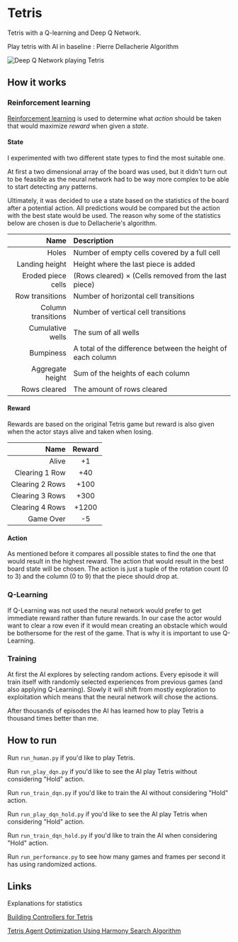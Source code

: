 # Tetris
Tetris with a Q-learning and Deep Q Network. 

Play tetris with AI in baseline : Pierre Dellacherie Algorithm


![Deep Q Network playing Tetris](Original_mode_dqn.gif)

## How it works
### Reinforcement learning
[Reinforcement learning](https://en.wikipedia.org/wiki/Reinforcement_learning) is used to determine what *action* should be taken that would maximize *reward* when given a *state*. 

#### State
I experimented with two different state types to find the most suitable one.

At first a two dimensional array of the board was used, but it didn't turn out to be feasible as the neural network had to be way more complex to be able to start detecting any patterns.

Ultimately, it was decided to use a state based on the statistics of the board after a potential action. All predictions would be compared but the action with the best state would be used.
The reason why some of the statistics below are chosen is due to Dellacherie's algorithm.

| Name  | Description |
| ---: | :--- |
| Holes  | Number of empty cells covered by a full cell  |
| Landing height  | Height where the last piece is added  |
| Eroded piece cells  | (Rows cleared) × (Cells removed from the last piece) |
| Row transitions  | Number of horizontal cell transitions  |
| Column transitions  | Number of vertical cell transitions  |
| Cumulative wells  | The sum of all wells  |
| Bumpiness | A total of the difference between the height of each column  |
| Aggregate height | Sum of the heights of each column  |
| Rows cleared  | The amount of rows cleared  |

#### Reward
Rewards are based on the original Tetris game but reward is also given when the actor stays alive and taken when losing.

| Name  | Reward |
| ---: | :---: |
| Alive  | +1  |
| Clearing 1 Row  | +40  |
| Clearing 2 Rows  | +100  |
| Clearing 3 Rows  | +300  |
| Clearing 4 Rows  | +1200  |
| Game Over  | -5  |

#### Action
As mentioned before it compares all possible states to find the one that would result in the highest reward. 
The action that would result in the best board state will be chosen.
The action is just a tuple of the rotation count (0 to 3) and the column (0 to 9) that the piece should drop at. 

### Q-Learning
If Q-Learning was not used the neural network would prefer to get immediate reward rather than future rewards. 
In our case the actor would want to clear a row even if it would mean creating an obstacle which would be bothersome for the rest of the game.
That is why it is important to use Q-Learning.

### Training
At first the AI explores by selecting random actions.
Every episode it will train itself with randomly selected experiences from previous games (and also applying Q-Learning).
Slowly it will shift from mostly exploration to exploitation which means that the neural network will chose the actions.

After thousands of episodes the AI has learned how to play Tetris a thousand times better than me.  


## How to run
Run `run_human.py` if you'd like to play Tetris.

Run `run_play_dqn.py` if you'd like to see the AI play Tetris without considering "Hold" action.

Run `run_train_dqn.py` if you'd like to train the AI without considering "Hold" action.

Run `run_play_dqn_hold.py` if you'd like to see the AI play Tetris when considering "Hold" action.

Run `run_train_dqn_hold.py` if you'd like to train the AI when considering "Hold" action.

Run `run_performance.py` to see how many games and frames per second it has using randomized actions.

## Links
Explanations for statistics

[Building Controllers for Tetris](https://pdfs.semanticscholar.org/e6b0/a3513e8ad6e08e9000ca2327537ac44c1c5c.pdf)

[Tetris Agent Optimization Using Harmony Search Algorithm](https://hal.inria.fr/inria-00418954/file/article.pdf)



